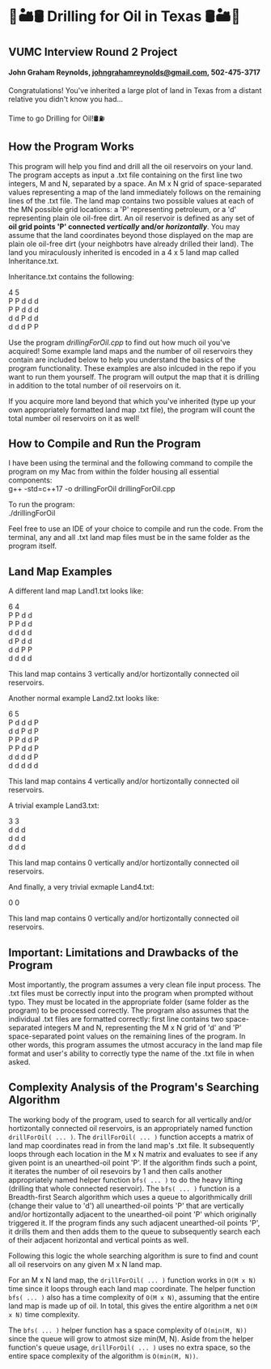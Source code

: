 # 🌵🏜️🛢️ Drilling for Oil in Texas 🛢️🏜️🌵
## VUMC Interview Round 2 Project
#### John Graham Reynolds, johngrahamreynolds@gmail.com, 502-475-3717

Congratulations! You've inherited a large plot of land in Texas from a distant relative you didn't know you had...

Time to go Drilling for Oil!🛢️⛽

## How the Program Works

This program will help you find and drill all the oil reservoirs on your land. The program accepts as input a .txt file containing on the first line two integers, M and N, separated by a space. An M x N grid of space-separated values representing a map of the land immediately follows on the remaining lines of the .txt file. The land map contains two possible values at each of the MN possible grid locations: a 'P' representing petroleum, or a 'd' representing plain ole oil-free dirt. An oil reservoir is defined as any set of **oil grid points 'P' connected _vertically_ and/or _horizontally_**. You may assume that the land coordinates beyond those displayed on the map are plain ole oil-free dirt (your neighbotrs have already drilled their land). The land you miraculously inherited is encoded in a 4 x 5 land map called Inheritance.txt. 

Inheritance.txt contains the following:

4 5  
P P d d d  
P P d d d  
d d P d d  
d d d P P  

Use the program *drillingForOil.cpp* to find out how much oil you've acquired! Some example land maps and the number of oil reservoirs they contain are included below to help you understand the basics of the program functionality. These examples are also inlcuded in the repo if you want to run them yourself. The program will output the map that it is drilling in addition to the total number of oil reservoirs on it.

If you acquire more land beyond that which you've inherited (type up your own appropriately formatted land map .txt file), the program will count the total number oil reservoirs on it as well!

## How to Compile and Run the Program

I have been using the terminal and the following command to compile the program on my Mac from within the folder housing all essential components:  
g++ -std=c++17 -o drillingForOil drillingForOil.cpp

To run the program:  
./drillingForOil  

Feel free to use an IDE of your choice to compile and run the code. From the terminal, any and all .txt land map files must be in the same folder as the program itself.

## Land Map Examples

A different land map Land1.txt looks like:

6 4  
P P d d  
P P d d  
d d d d  
d P d d  
d d P P  
d d d d  

This land map contains 3 vertically and/or hortizontally connected oil reservoirs.

Another normal example Land2.txt looks like:

6 5  
P d d d P  
d d P d P  
P P d d P  
P P d d P  
d d d d P  
d d d d d  

This land map contains 4 vertically and/or hortizontally connected oil reservoirs.

A trivial example Land3.txt:

3 3  
d d d  
d d d  
d d d  

This land map contains 0 vertically and/or hortizontally connected oil reservoirs.

And finally, a very trivial exmaple Land4.txt:

0 0  
  

This land map contains 0 vertically and/or hortizontally connected oil reservoirs.

## Important: Limitations and Drawbacks of the Program

Most importantly, the program assumes a very clean file input process. The .txt files must be correctly input into the program when prompted without typo. They must be located in the appropriate folder (same folder as the program) to be processed correctly. The program also assumes that the individual .txt files are formatted correctly: first line contains two space-separated integers M and N, representing the M x N grid of 'd' and 'P' space-separated point values on the remaining lines of the program. In other words, this program assumes the utmost accuracy in the land map file format and user's ability to correctly type the name of the .txt file in when asked.

## Complexity Analysis of the Program's Searching Algorithm

The working body of the program, used to search for all vertically and/or hortizontally connected oil reservoirs, is an appropriately named function `drillForOil( ... )`. The `drillForOil( ... )` function accepts a matrix of land map coordinates read in from the land map's .txt file. It subsequently loops through each location in the M x N matrix and evaluates to see if any given point is an unearthed-oil point 'P'. If the algorithm finds such a point, it iterates the number of oil resevoirs by 1 and then calls another appropriately named helper function `bfs( ... )` to do the heavy lifting (drilling that whole connected reservoir). The `bfs( ... )` function is a Breadth-first Search algorithm which uses a queue to algorithmically drill (change their value to 'd') all unearthed-oil points 'P' that are vertically and/or hortizontally adjacent to the unearthed-oil point 'P' which originally triggered it. If the program finds any such adjacent unearthed-oil points 'P', it drills them and then adds them to the queue to subsequently search each of their adjacent horizontal and vertical points as well. 

Following this logic the whole searching algorithm is sure to find and count all oil reservoirs on any given M x N land map.

For an M x N land map, the `drillForOil( ... )` function works in `O(M x N)` time since it loops through each land map coordinate. The helper function `bfs( ... )` also has a time complexity of `O(M x N)`, assuming that the entire land map is made up of oil. In total, this gives the entire algorithm a net `O(M x N)` time complexity.

The `bfs( ... )` helper function has a space complexity of `O(min(M, N))` since the queue will grow to atmost size min(M, N). Aside from the helper function's queue usage, `drillForOil( ... )` uses no extra space, so the entire space complexity of the algorithm is `O(min(M, N))`.
